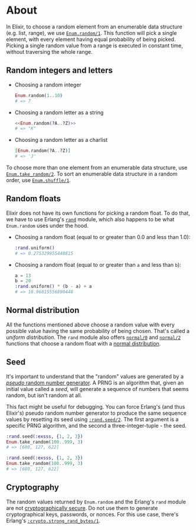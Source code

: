 # About

In Elixir, to choose a random element from an enumerable data structure (e.g. list, range), we use [`Enum.random/1`][enum-random]. This function will pick a single element, with every element having equal probability of being picked. Picking a single random value from a range is executed in constant time, without traversing the whole range.

## Random integers and letters

- Choosing a random integer
  ```elixir
  Enum.random(1..10)
  # => 7
  ```
- Choosing a random letter as a string
  ```elixir
  <<Enum.random(?A..?Z)>>
  # => "K"
  ```
- Choosing a random letter as a charlist
  ```elixir
  [Enum.random(?A..?Z)]
  # => 'J'
  ```

To choose more than one element from an enumerable data structure, use [`Enum.take_random/2`][enum-take-random]. To sort an enumerable data structure in a random order, use [`Enum.shuffle/1`][enum-shuffle].

## Random floats

Elixir does not have its own functions for picking a random float. To do that, we have to use Erlang's [`rand`][erl-rand] module, which also happens to be what `Enum.random` uses under the hood.

- Choosing a random float (equal to or greater than 0.0 and less than 1.0):

  ```elixir
  :rand.uniform()
  # => 0.275329955448815
  ```

- Choosing a random float (equal to or greater than `a` and less than `b`):
  ```elixir
  a = 13
  b = 20
  :rand.uniform() * (b - a) + a
  # => 18.96815556890448
  ```

## Normal distribution

All the functions mentioned above choose a random value with every possible value having the same probability of being chosen. That's called a _uniform distribution_. The `rand` module also offers [`normal/0`][erl-rand-normal-0] and [`normal/2`][erl-rand-normal-2] functions that choose a random float with a [normal distribution][normal-distribution].

## Seed

It's important to understand that the "random" values are generated by a [_pseudo_ random number generator][prng]. A PRNG is an algorithm that, given an initial value called a _seed_, will generate a sequence of numbers that seems random, but isn't random at all.

This fact might be useful for debugging. You can force Erlang's (and thus Elixir's) pseudo random number generator to produce the same sequence values by resetting its seed using [`:rand.seed/2`][rand-seed-2]. The first argument is a specific PRNG algorithm, and the second a three-integer-tuple - the seed.

```elixir
:rand.seed(:exsss, {1, 2, 3})
Enum.take_random(100..999, 3)
# => [680, 127, 622]

:rand.seed(:exsss, {1, 2, 3})
Enum.take_random(100..999, 3)
# => [680, 127, 622]
```

## Cryptography

The random values returned by `Enum.random` and the Erlang's `rand` module are not [cryptographically secure][cryptographically-secure-rng]. Do not use them to generate cryptographical keys, passwords, or nonces. For this use case, there's Erlang's [`:crypto.strong_rand_bytes/1`][erl-crypto-strong-rand-bytes].

[enum-random]: https://hexdocs.pm/elixir/Enum.html#random/1
[enum-take-random]: https://hexdocs.pm/elixir/Enum.html#take_random/2
[enum-shuffle]: https://hexdocs.pm/elixir/Enum.html#shuffle/1
[erl-rand]: https://www.erlang.org/doc/man/rand.html
[erl-crypto-strong-rand-bytes]: https://www.erlang.org/doc/man/crypto.html#strong_rand_bytes-1
[cryptographically-secure-rng]: https://en.wikipedia.org/wiki/Cryptographically_secure_pseudorandom_number_generator
[normal-distribution]: https://en.wikipedia.org/wiki/Normal_distribution
[erl-rand-normal-0]: https://www.erlang.org/doc/man/rand.html#normal-0
[erl-rand-normal-2]: https://www.erlang.org/doc/man/rand.html#normal-2
[prng]: https://en.wikipedia.org/wiki/Pseudorandom_number_generator
[rand-seed-2]: https://www.erlang.org/doc/man/rand.html#seed-2
